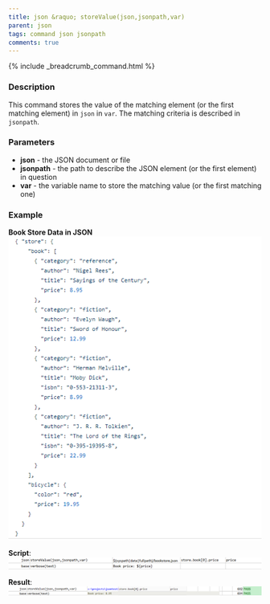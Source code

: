 ```yaml
---
title: json &raquo; storeValue(json,jsonpath,var)
parent: json
tags: command json jsonpath
comments: true
---
```

{% include _breadcrumb_command.html %}

### Description
This command stores the value of the matching element (or the first matching element) in `json` in `var`.  The matching
criteria is described in `jsonpath`.


### Parameters
- **json** - the JSON document or file
- **jsonpath** \- the path to describe the JSON element (or the first element) in question
- **var** - the variable name to store the matching value (or the first matching one)


### Example
**Book Store Data in JSON**<br/>
![bookStoreData](image/bookStoreData.png)

**Script**:<br/>
![script](image/storeValue_01.png)

**Result**:<br/>
![output](image/storeValue_02.png)
